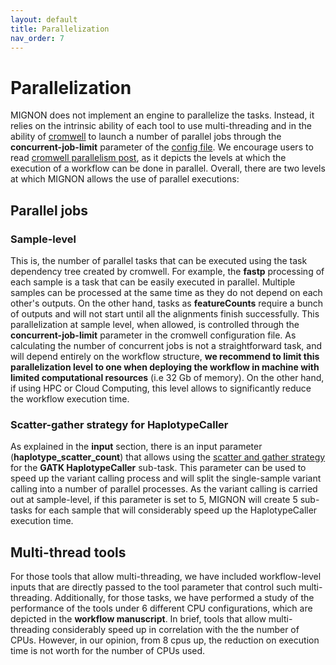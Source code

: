 ```yaml
---
layout: default
title: Parallelization
nav_order: 7
---
```


# Parallelization

MIGNON does not implement an engine to parallelize the tasks. Instead, it relies on the intrinsic ability of each tool to use multi-threading and in the ability of [cromwell](https://github.com/broadinstitute/cromwell) to launch a number of parallel jobs through the **concurrent-job-limit** parameter of the [config file](https://github.com/babelomics/MIGNON/tree/master/configs). We encourage users to read [cromwell parallelism post](Parallelism-Multithreading-Scatter-Gather), as it depicts the levels at which the execution of a workflow can be done in parallel. Overall, there are two levels at which MIGNON allows the use of parallel executions:

## Parallel jobs

### Sample-level

This is, the number of parallel tasks that can be executed using the task dependency tree created by cromwell. For example, the **fastp** processing of each sample is a task that can be easily executed in parallel. Multiple samples can be processed at the same time as they do not depend on each other's outputs. On the other hand, tasks as **featureCounts** require a bunch of outputs and will not start until all the alignments finish successfully. This parallelization at sample level, when allowed, is controlled through the **concurrent-job-limit** parameter in the cromwell configuration file. As calculating the number of concurrent jobs is not a straightforward task, and will depend entirely on the workflow structure, **we recommend to limit this parallelization level to one when deploying the workflow in machine with limited computational resources** (i.e 32 Gb of memory). On the other hand, if using HPC or Cloud Computing, this level allows to significantly reduce the workflow execution time.

### Scatter-gather strategy for HaplotypeCaller

As explained in the **input** section, there is an input parameter (**haplotype_scatter_count**) that allows using the [scatter and gather strategy](https://gatk.broadinstitute.org/hc/en-us/articles/360035532012-Parallelism-Multithreading-Scatter-Gather) for the **GATK HaplotypeCaller** sub-task. This parameter can be used to speed up the variant calling process and will split the single-sample variant calling into a number of parallel processes. As the variant calling is carried out at sample-level, if this parameter is set to 5, MIGNON will create 5 sub-tasks for each sample that will considerably speed up the HaplotypeCaller execution time.

## Multi-thread tools

For those tools that allow multi-threading, we have included workflow-level inputs that are directly passed to the tool parameter that control such multi-threading. Additionally, for those tasks, we have performed a study of the performance of the tools under 6 different CPU configurations, which are depicted in the **workflow manuscript**. In brief, tools that allow multi-threading considerably speed up in correlation with the the number of CPUs. However, in our opinion, from 8 cpus up, the reduction on execution time is not worth for the number of CPUs used.
